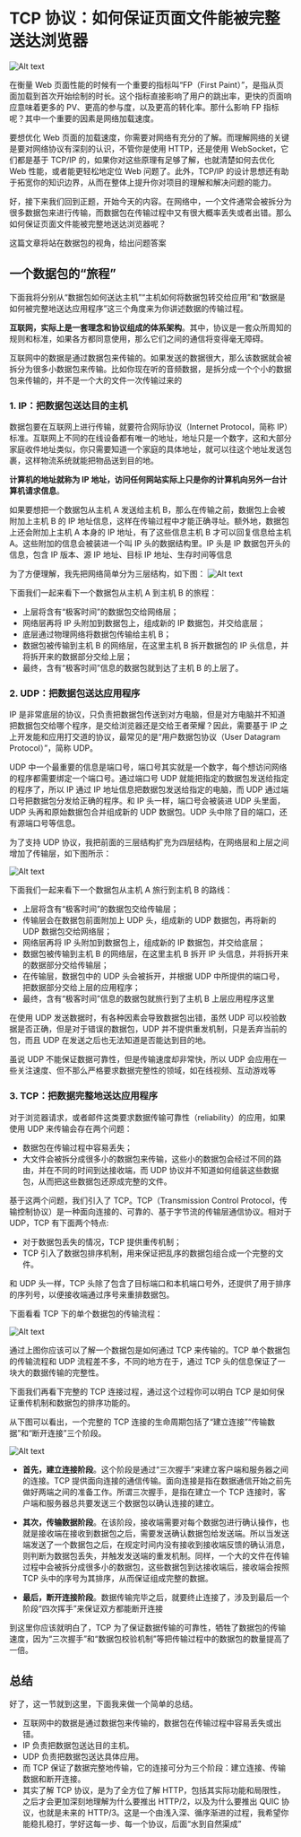 # TCP 协议：如何保证页面文件能被完整送达浏览器

![Alt text](../../public/browser/view-browser/02/cover-picture-02.png)

在衡量 Web 页面性能的时候有一个重要的指标叫“FP（First Paint）”，是指从页面加载到首次开始绘制的时长。这个指标直接影响了用户的跳出率，更快的页面响应意味着更多的 PV、更高的参与度，以及更高的转化率。那什么影响 FP 指标呢？其中一个重要的因素是网络加载速度。

要想优化 Web 页面的加载速度，你需要对网络有充分的了解。而理解网络的关键是要对网络协议有深刻的认识，不管你是使用 HTTP，还是使用 WebSocket，它们都是基于 TCP/IP 的，如果你对这些原理有足够了解，也就清楚如何去优化 Web 性能，或者能更轻松地定位 Web 问题了。此外，TCP/IP 的设计思想还有助于拓宽你的知识边界，从而在整体上提升你对项目的理解和解决问题的能力。

好，接下来我们回到正题，开始今天的内容。在网络中，一个文件通常会被拆分为很多数据包来进行传输，而数据包在传输过程中又有很大概率丢失或者出错。那么如何保证页面文件能被完整地送达浏览器呢？

这篇文章将站在数据包的视角，给出问题答案

## 一个数据包的“旅程”

下面我将分别从“数据包如何送达主机”“主机如何将数据包转交给应用”和“数据是如何被完整地送达应用程序”这三个角度来为你讲述数据的传输过程。

**互联网，实际上是一套理念和协议组成的体系架构**。其中，协议是一套众所周知的规则和标准，如果各方都同意使用，那么它们之间的通信将变得毫无障碍。

互联网中的数据是通过数据包来传输的。如果发送的数据很大，那么该数据就会被拆分为很多小数据包来传输。比如你现在听的音频数据，是拆分成一个个小的数据包来传输的，并不是一个大的文件一次传输过来的

### 1. IP：把数据包送达目的主机

数据包要在互联网上进行传输，就要符合网际协议（Internet Protocol，简称 IP）标准。互联网上不同的在线设备都有唯一的地址，地址只是一个数字，这和大部分家庭收件地址类似，你只需要知道一个家庭的具体地址，就可以往这个地址发送包裹，这样物流系统就能把物品送到目的地。

**计算机的地址就称为 IP 地址，访问任何网站实际上只是你的计算机向另外一台计算机请求信息**。

如果要想把一个数据包从主机 A 发送给主机 B，那么在传输之前，数据包上会被附加上主机 B 的 IP 地址信息，这样在传输过程中才能正确寻址。额外地，数据包上还会附加上主机 A 本身的 IP 地址，有了这些信息主机 B 才可以回复信息给主机 A。这些附加的信息会被装进一个叫 IP 头的数据结构里。IP 头是 IP 数据包开头的信息，包含 IP 版本、源 IP 地址、目标 IP 地址、生存时间等信息

为了方便理解，我先把网络简单分为三层结构，如下图：
![Alt text](../../public/browser/view-browser/02/three-tier-model.png "简化的 IP 网络三层传输模型")

下面我们一起来看下一个数据包从主机 A 到主机 B 的旅程：

- 上层将含有“极客时间”的数据包交给网络层；
- 网络层再将 IP 头附加到数据包上，组成新的 IP 数据包，并交给底层；
- 底层通过物理网络将数据包传输给主机 B；
- 数据包被传输到主机 B 的网络层，在这里主机 B 拆开数据包的 IP 头信息，并将拆开来的数据部分交给上层；
- 最终，含有“极客时间”信息的数据包就到达了主机 B 的上层了。

### 2. UDP：把数据包送达应用程序

IP 是非常底层的协议，只负责把数据包传送到对方电脑，但是对方电脑并不知道把数据包交给哪个程序，是交给浏览器还是交给王者荣耀？因此，需要基于 IP 之上开发能和应用打交道的协议，最常见的是“用户数据包协议（User Datagram Protocol）”，简称 UDP。

UDP 中一个最重要的信息是端口号，端口号其实就是一个数字，每个想访问网络的程序都需要绑定一个端口号。通过端口号 UDP 就能把指定的数据包发送给指定的程序了，所以 IP 通过 IP 地址信息把数据包发送给指定的电脑，而 UDP 通过端口号把数据包分发给正确的程序。和 IP 头一样，端口号会被装进 UDP 头里面，UDP 头再和原始数据包合并组成新的 UDP 数据包。UDP 头中除了目的端口，还有源端口号等信息。

为了支持 UDP 协议，我把前面的三层结构扩充为四层结构，在网络层和上层之间增加了传输层，如下图所示：

![Alt text](../../public/browser/view-browser/02/four-ayer-model-UDP.png "简化的 UDP 网络四层传输模型")

下面我们一起来看下一个数据包从主机 A 旅行到主机 B 的路线：

- 上层将含有“极客时间”的数据包交给传输层；
- 传输层会在数据包前面附加上 UDP 头，组成新的 UDP 数据包，再将新的 UDP 数据包交给网络层；
- 网络层再将 IP 头附加到数据包上，组成新的 IP 数据包，并交给底层；
- 数据包被传输到主机 B 的网络层，在这里主机 B 拆开 IP 头信息，并将拆开来的数据部分交给传输层；
- 在传输层，数据包中的 UDP 头会被拆开，并根据 UDP 中所提供的端口号，把数据部分交给上层的应用程序；
- 最终，含有“极客时间”信息的数据包就旅行到了主机 B 上层应用程序这里

在使用 UDP 发送数据时，有各种因素会导致数据包出错，虽然 UDP 可以校验数据是否正确，但是对于错误的数据包，UDP 并不提供重发机制，只是丢弃当前的包，而且 UDP 在发送之后也无法知道是否能达到目的地。

虽说 UDP 不能保证数据可靠性，但是传输速度却非常快，所以 UDP 会应用在一些关注速度、但不那么严格要求数据完整性的领域，如在线视频、互动游戏等

### 3. TCP：把数据完整地送达应用程序

对于浏览器请求，或者邮件这类要求数据传输可靠性（reliability）的应用，如果使用 UDP 来传输会存在两个问题：

- 数据包在传输过程中容易丢失；
- 大文件会被拆分成很多小的数据包来传输，这些小的数据包会经过不同的路由，并在不同的时间到达接收端，而 UDP 协议并不知道如何组装这些数据包，从而把这些数据包还原成完整的文件。

基于这两个问题，我们引入了 TCP。TCP（Transmission Control Protocol，传输控制协议）是一种面向连接的、可靠的、基于字节流的传输层通信协议。相对于 UDP，TCP 有下面两个特点:

- 对于数据包丢失的情况，TCP 提供重传机制；
- TCP 引入了数据包排序机制，用来保证把乱序的数据包组合成一个完整的文件。

和 UDP 头一样，TCP 头除了包含了目标端口和本机端口号外，还提供了用于排序的序列号，以便接收端通过序号来重排数据包。

下面看看 TCP 下的单个数据包的传输流程：

![Alt text](../../public/browser/view-browser/02/four-ayer-model-TCP.png "简化的 TCP 网络四层传输模型")

通过上图你应该可以了解一个数据包是如何通过 TCP 来传输的。TCP 单个数据包的传输流程和 UDP 流程差不多，不同的地方在于，通过 TCP 头的信息保证了一块大的数据传输的完整性。

下面我们再看下完整的 TCP 连接过程，通过这个过程你可以明白 TCP 是如何保证重传机制和数据包的排序功能的。

从下图可以看出，一个完整的 TCP 连接的生命周期包括了“建立连接”“传输数据”和“断开连接”三个阶段。

![Alt text](../../public/browser/view-browser/02/life-cycle-TCP.png "一个 TCP 连接的生命周期")

- **首先，建立连接阶段**。这个阶段是通过“三次握手”来建立客户端和服务器之间的连接。TCP 提供面向连接的通信传输。面向连接是指在数据通信开始之前先做好两端之间的准备工作。所谓三次握手，是指在建立一个 TCP 连接时，客户端和服务器总共要发送三个数据包以确认连接的建立。

* **其次，传输数据阶段**。在该阶段，接收端需要对每个数据包进行确认操作，也就是接收端在接收到数据包之后，需要发送确认数据包给发送端。所以当发送端发送了一个数据包之后，在规定时间内没有接收到接收端反馈的确认消息，则判断为数据包丢失，并触发发送端的重发机制。同样，一个大的文件在传输过程中会被拆分成很多小的数据包，这些数据包到达接收端后，接收端会按照 TCP 头中的序号为其排序，从而保证组成完整的数据。

- **最后，断开连接阶段**。数据传输完毕之后，就要终止连接了，涉及到最后一个阶段“四次挥手”来保证双方都能断开连接

到这里你应该就明白了，TCP 为了保证数据传输的可靠性，牺牲了数据包的传输速度，因为“三次握手”和“数据包校验机制”等把传输过程中的数据包的数量提高了一倍。

## 总结

好了，这一节就到这里，下面我来做一个简单的总结。

- 互联网中的数据是通过数据包来传输的，数据包在传输过程中容易丢失或出错。
- IP 负责把数据包送达目的主机。
- UDP 负责把数据包送达具体应用。
- 而 TCP 保证了数据完整地传输，它的连接可分为三个阶段：建立连接、传输数据和断开连接。
- 其实了解 TCP 协议，是为了全方位了解 HTTP，包括其实际功能和局限性，之后才会更加深刻地理解为什么要推出 HTTP/2，以及为什么要推出 QUIC 协议，也就是未来的 HTTP/3。这是一个由浅入深、循序渐进的过程，我希望你能稳扎稳打，学好这每一步、每一个协议，后面“水到自然渠成”
